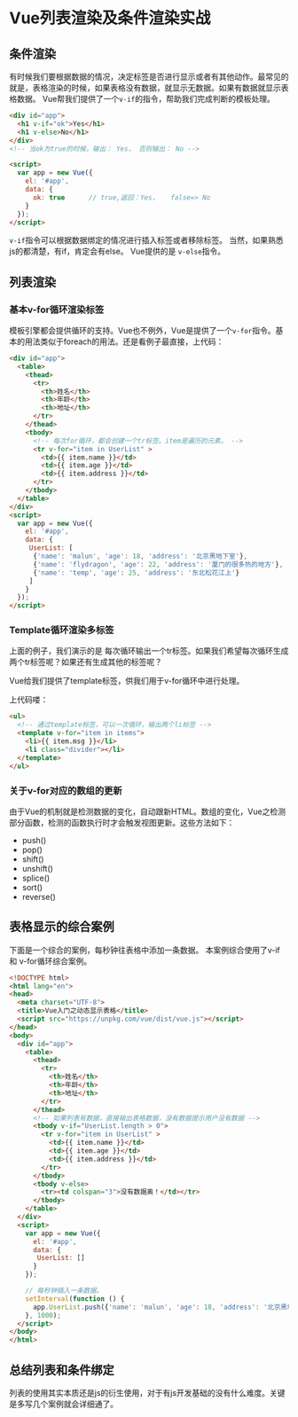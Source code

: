 # Vue列表渲染及条件渲染实战

## 条件渲染

有时候我们要根据数据的情况，决定标签是否进行显示或者有其他动作。最常见的就是，表格渲染的时候，如果表格没有数据，就显示无数据。如果有数据就显示表格数据。
Vue帮我们提供了一个`v-if`的指令，帮助我们完成判断的模板处理。

```html
<div id="app">
  <h1 v-if="ok">Yes</h1>
  <h1 v-else>No</h1>  
</div>
<!-- 当ok为true的时候，输出： Yes， 否则输出： No -->

<script>
  var app = new Vue({         
    el: '#app',               
    data: {    
      ok: true      // true,返回：Yes，   false=> No               
    }
  });
</script>
```

`v-if`指令可以根据数据绑定的情况进行插入标签或者移除标签。
当然，如果熟悉js的都清楚，有if，肯定会有else。 Vue提供的是 `v-else`指令。

## 列表渲染

### 基本v-for循环渲染标签
模板引擎都会提供循环的支持。Vue也不例外，Vue是提供了一个`v-for`指令。基本的用法类似于foreach的用法。还是看例子最直接，上代码：

```html
<div id="app">
  <table>
    <thead>
      <tr>
        <th>姓名</th>
        <th>年龄</th>
        <th>地址</th>
      </tr>
    </thead>
    <tbody> 
      <!-- 每次for循环，都会创建一个tr标签。item是遍历的元素。 -->
      <tr v-for="item in UserList" >
        <td>{{ item.name }}</td>
        <td>{{ item.age }}</td>
        <td>{{ item.address }}</td>
      </tr>
    </tbody>
  </table>
</div>
<script>
  var app = new Vue({         
    el: '#app',               
    data: {                   
     UserList: [
      {'name': 'malun', 'age': 18, 'address': '北京黑地下室'},
      {'name': 'flydragon', 'age': 22, 'address': '厦门的很多热的地方'},
      {'name': 'temp', 'age': 25, 'address': '东北松花江上'}
     ]
    }
  });
</script>
```

### Template循环渲染多标签
上面的例子，我们演示的是 每次循环输出一个tr标签。如果我们希望每次循环生成两个tr标签呢？如果还有生成其他的标签呢？

Vue给我们提供了template标签，供我们用于v-for循环中进行处理。

上代码喽：
```html
<ul>
  <!-- 通过template标签，可以一次循环，输出两个li标签 -->
  <template v-for="item in items">
    <li>{{ item.msg }}</li>
    <li class="divider"></li>
  </template>
</ul>
```

### 关于v-for对应的数组的更新
由于Vue的机制就是检测数据的变化，自动跟新HTML。数组的变化，Vue之检测部分函数，检测的函数执行时才会触发视图更新。这些方法如下：
- push()
- pop()
- shift()
- unshift()
- splice()
- sort()
- reverse()

## 表格显示的综合案例
下面是一个综合的案例，每秒钟往表格中添加一条数据。
本案例综合使用了v-if 和 v-for循环综合案例。
```html
<!DOCTYPE html> 
<html lang="en">
<head>
  <meta charset="UTF-8">
  <title>Vue入门之动态显示表格</title>
  <script src="https://unpkg.com/vue/dist/vue.js"></script>
</head>
<body>
  <div id="app">
    <table>
      <thead>
        <tr>
          <th>姓名</th>
          <th>年龄</th>
          <th>地址</th>
        </tr>
      </thead>
      <!-- 如果列表有数据，直接输出表格数据，没有数据提示用户没有数据 -->
      <tbody v-if="UserList.length > 0"> 
        <tr v-for="item in UserList" >
          <td>{{ item.name }}</td>
          <td>{{ item.age }}</td>
          <td>{{ item.address }}</td>
        </tr>
      </tbody>
      <tbody v-else>
        <tr><td colspan="3">没有数据奥！</td></tr>
      </tbody>
    </table>
  </div>
  <script>
    var app = new Vue({         
      el: '#app',               
      data: {                   
       UserList: []
      }
    });

    // 每秒钟插入一条数据。
    setInterval(function () {
      app.UserList.push({'name': 'malun', 'age': 18, 'address': '北京黑地下室'});
    }, 1000);
  </script>
</body>
</html>
```

## 总结列表和条件绑定
列表的使用其实本质还是js的衍生使用，对于有js开发基础的没有什么难度。关键是多写几个案例就会详细通了。
